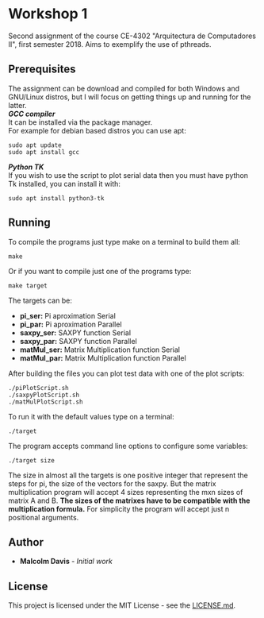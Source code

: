 # Workshop 1
Second assignment of the course CE-4302 "Arquitectura de Computadores II", first semester 2018. Aims to exemplify the use of pthreads.

## Prerequisites
The assignment can be download and compiled for both Windows and GNU/Linux distros, but I will focus on getting things up and running for the latter.     
***GCC compiler***    
It can be installed via the package manager.   
For example for debian based distros you can use apt:
```
sudo apt update
sudo apt install gcc
```
***Python TK***    
If you wish to use the script to plot serial data then you must have python Tk installed, you can install it with:
```
sudo apt install python3-tk
```
## Running

To compile the programs just type make on a terminal to build them all:
```
make
```
Or if you want to compile just one of the programs type:
```
make target
```
The targets can be:
* **pi_ser:** Pi aproximation Serial
* **pi_par:** Pi aproximation Parallel
* **saxpy_ser:** SAXPY function Serial
* **saxpy_par:** SAXPY function Parallel
* **matMul_ser:** Matrix Multiplication function Serial
* **matMul_par:** Matrix Multiplication function Parallel

After building the files you can plot test data with one of the plot scripts:
```
./piPlotScript.sh
./saxpyPlotScript.sh
./matMulPlotScript.sh
```

To run it with the default values type on a terminal:
```
./target 
```
The program accepts command line options to configure some variables:
```
./target size 
```
The size in almost all the targets is one positive integer that represent the steps for pi, the size of the vectors for the saxpy. But the matrix multiplication program will accept 4 sizes representing the mxn sizes of matrix A and B. **The sizes of the matrixes have to be compatible with the multiplication formula.**
For simplicity the program will accept just n positional arguments.
## Author
* **Malcolm Davis** - *Initial work* 

## License

This project is licensed under the MIT License - see the [LICENSE.md](../../../LICENSE.md).
